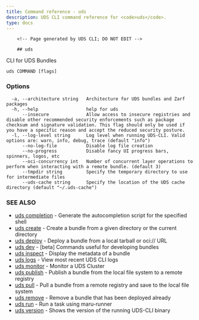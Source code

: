 ```yaml
---
title: Command reference - uds
description: UDS CLI command reference for <code>uds</code>.
type: docs
---
```


		<!-- Page generated by UDS CLI; DO NOT EDIT -->

		## uds

CLI for UDS Bundles

```
uds COMMAND [flags]
```

### Options

```
  -a, --architecture string   Architecture for UDS bundles and Zarf packages
  -h, --help                  help for uds
      --insecure              Allow access to insecure registries and disable other recommended security enforcements such as package checksum and signature validation. This flag should only be used if you have a specific reason and accept the reduced security posture.
  -l, --log-level string      Log level when running UDS-CLI. Valid options are: warn, info, debug, trace (default "info")
      --no-log-file           Disable log file creation
      --no-progress           Disable fancy UI progress bars, spinners, logos, etc
      --oci-concurrency int   Number of concurrent layer operations to perform when interacting with a remote bundle. (default 3)
      --tmpdir string         Specify the temporary directory to use for intermediate files
      --uds-cache string      Specify the location of the UDS cache directory (default "~/.uds-cache")
```

### SEE ALSO

* [uds completion](/cli/command-reference/uds_completion/)	 - Generate the autocompletion script for the specified shell
* [uds create](/cli/command-reference/uds_create/)	 - Create a bundle from a given directory or the current directory
* [uds deploy](/cli/command-reference/uds_deploy/)	 - Deploy a bundle from a local tarball or oci:// URL
* [uds dev](/cli/command-reference/uds_dev/)	 - [beta] Commands useful for developing bundles
* [uds inspect](/cli/command-reference/uds_inspect/)	 - Display the metadata of a bundle
* [uds logs](/cli/command-reference/uds_logs/)	 - View most recent UDS CLI logs
* [uds monitor](/cli/command-reference/uds_monitor/)	 - Monitor a UDS Cluster
* [uds publish](/cli/command-reference/uds_publish/)	 - Publish a bundle from the local file system to a remote registry
* [uds pull](/cli/command-reference/uds_pull/)	 - Pull a bundle from a remote registry and save to the local file system
* [uds remove](/cli/command-reference/uds_remove/)	 - Remove a bundle that has been deployed already
* [uds run](/cli/command-reference/uds_run/)	 - Run a task using maru-runner
* [uds version](/cli/command-reference/uds_version/)	 - Shows the version of the running UDS-CLI binary

